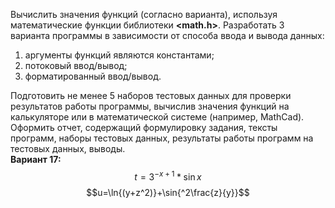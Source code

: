 Вычислить значения функций (согласно варианта), используя математические функции библиотеки **<math.h>**. Разработать 3 варианта программы в зависимости от способа ввода и вывода данных:
1. аргументы функций являются константами;
2. потоковый ввод/вывод;
3. форматированный ввод/вывод.
  
Подготовить не менее 5 наборов тестовых данных для проверки результатов работы программы, вычислив значения функций на калькуляторе или в математической системе (например, MathCad).  
Оформить отчет, содержащий формулировку задания, тексты программ, наборы тестовых данных, результаты работы программ на тестовых данных, выводы.  
**Вариант 17:**  
$$t=3^{-x+1}*\sin{x}$$
$$u=\ln{(y+z^2)}+\sin{^2\frac{z}{y}}$$